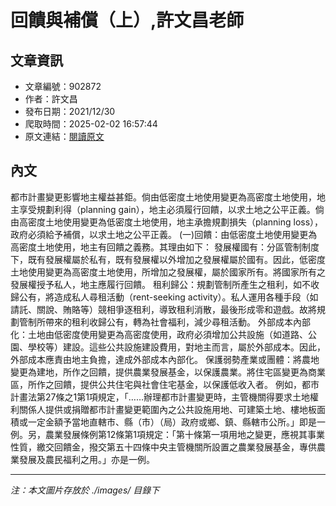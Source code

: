 # 回饋與補償（上）,許文昌老師

## 文章資訊
- 文章編號：902872
- 作者：許文昌
- 發布日期：2021/12/30
- 爬取時間：2025-02-02 16:57:44
- 原文連結：[閱讀原文](https://real-estate.get.com.tw/Columns/detail.aspx?no=902872)

## 內文
都市計畫變更影響地主權益甚鉅。倘由低密度土地使用變更為高密度土地使用，地主享受規劃利得（planning gain），地主必須履行回饋，以求土地之公平正義。倘由高密度土地使用變更為低密度土地使用，地主承擔規劃損失（planning loss），政府必須給予補償，以求土地之公平正義。
(一)回饋：由低密度土地使用變更為高密度土地使用，地主有回饋之義務。其理由如下：
發展權國有：分區管制制度下，既有發展權屬於私有，既有發展權以外增加之發展權屬於國有。因此，低密度土地使用變更為高密度土地使用，所增加之發展權，屬於國家所有。將國家所有之發展權授予私人，地主應履行回饋。
租利歸公：規劃管制所產生之租利，如不收歸公有，將造成私人尋租活動（rent-seeking activity）。私人運用各種手段（如請託、關說、賄賂等）競相爭逐租利，導致租利消散，最後形成零和遊戲。故將規劃管制所帶來的租利收歸公有，轉為社會福利，減少尋租活動。
外部成本內部化：土地由低密度使用變更為高密度使用，政府必須增加公共設施（如道路、公園、學校等）建設。這些公共設施建設費用，對地主而言，屬於外部成本。因此，外部成本應責由地主負擔，達成外部成本內部化。
保護弱勢產業或團體：將農地變更為建地，所作之回饋，提供農業發展基金，以保護農業。將住宅區變更為商業區，所作之回饋，提供公共住宅與社會住宅基金，以保護低收入者。
例如，都市計畫法第27條之1第1項規定，「……辦理都市計畫變更時，主管機關得要求土地權利關係人提供或捐贈都市計畫變更範圍內之公共設施用地、可建築土地、樓地板面積或一定金額予當地直轄市、縣（市）（局）政府或鄉、鎮、縣轄市公所。」即是一例。另，農業發展條例第12條第1項規定：「第十條第一項用地之變更，應視其事業性質，繳交回饋金，撥交第五十四條中央主管機關所設置之農業發展基金，專供農業發展及農民福利之用。」亦是一例。

---
*注：本文圖片存放於 ./images/ 目錄下*
